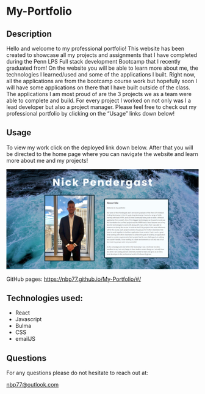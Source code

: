 # My-Portfolio

## Description

Hello and welcome to my professional portfolio! This website has been created to showcase all my projects and assignments that I have completed during the Penn LPS Full stack development Bootcamp that I recently graduated from! On the website you will be able to learn more about me, the technologies I learned/used and some of the applications I built. Right now, all the applications are from the bootcamp course work but hopefully soon I will have some applications on there that I have built outside of the class. The applications I am most proud of are the 3 projects we as a team were able to complete and build. For every project I worked on not only was I a lead developer but also a project manager. Please feel free to check out my professional portfolio by clicking on the “Usage” links down below!   

## Usage

To view my work click on the deployed link down below. After that you will be directed to the home page where you can navigate the website and learn more about me and my projects!  

![Home page](./src/imgs/screenshotofsite.png)

GitHub pages: https://nbp77.github.io/My-Portfolio/#/

## Technologies used:

- React 
- Javascript 
- Bulma 
- CSS
- emailJS


## Questions

For any questions please do not hesitate to reach out at:

nbp77@outlook.com 

